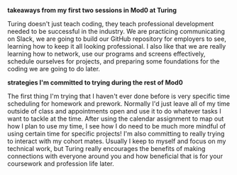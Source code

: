**takeaways from my first two sessions in Mod0 at Turing**

Turing doesn't just teach coding, they teach professional development needed to be successful in the industry. We are practicing communicating on Slack, we are going to build our GitHub repository for employers to see, learning how to keep it all looking professional.
I also like that we are really learning how to network, use our programs and screens effectively, schedule ourselves for projects, and preparing some foundations for the coding we are going to do later.

**strategies I'm committed to trying during the rest of Mod0**

The first thing I'm trying that I haven't ever done before is very specific time scheduling for homework and prework. Normally I'd just leave all of my time outside of class and appointments open and use it to do whatever tasks I want to tackle at the time. After using the calendar assignment to map out how I plan to use my time, I see how I do need to be much more mindful of using certain time for specific projects!
I'm also committing to really trying to interact with my cohort mates. Usually I keep to myself and focus on my technical work, but Turing really encourages the benefits of making connections with everyone around you and how beneficial that is for your coursework and profession life later.  
